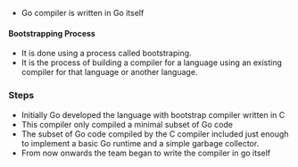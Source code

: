 - Go compiler is written in Go itself

#### Bootstrapping Process
- It is done using a process called bootstraping.
- It is the process of building a compiler for a language using an existing compiler for that language or another language.

### Steps
- Initially Go developed the language with bootstrap compiler written in C
- This compiler only compiled a minimal subset of Go code
- The subset of Go code compiled by the C compiler included just enough to implement a basic Go runtime and a simple garbage collector.
- From now onwards the team began to write the compiler in go itself 
